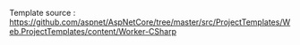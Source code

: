 Template source : https://github.com/aspnet/AspNetCore/tree/master/src/ProjectTemplates/Web.ProjectTemplates/content/Worker-CSharp  